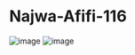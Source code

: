 # Najwa-Afifi-116
![image](https://github.com/user-attachments/assets/c37654c9-f65b-4ff5-b563-cb6f1cb58fae)
![image](https://github.com/user-attachments/assets/97d3e078-5498-4418-b6d8-9f220b69b5e2)

